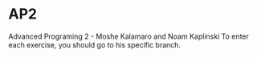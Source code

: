 # AP2
Advanced Programing 2 - Moshe Kalamaro and Noam Kaplinski
To enter each exercise, you should go to his specific branch.
